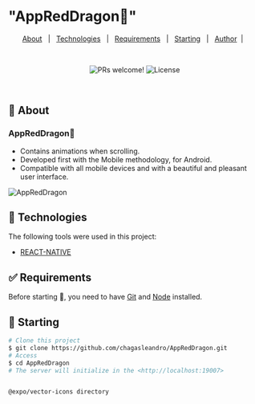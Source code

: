 ﻿# "AppRedDragon📱" 
<p align="center">
  <a href="#dart-about">About</a> &#xa0; | &#xa0; 
  <a href="#rocket-technologies">Technologies</a> &#xa0; | &#xa0;
  <a href="#white_check_mark-requirements">Requirements</a> &#xa0; | &#xa0;
  <a href="#checkered_flag-starting">Starting</a> &#xa0; | &#xa0;
  <a href="https://github.com/chagasleandro" target="_blank">Author</a>&#xa0; | &#xa0
</p>
<br>
<p align="center">
 <img src="https://img.shields.io/static/v1?label=PRs&message=welcome&color=49AA26&labelColor=000000" alt="PRs welcome!" />

  <img alt="License" src="https://img.shields.io/static/v1?label=license&message=MIT&color=49AA26&labelColor=000000">
</p>
<br>

## :dart: About ##
### AppRedDragon📱

- Contains animations when scrolling.
- Developed first with the Mobile methodology, for Android.
- Compatible with all mobile devices and with a beautiful and pleasant user interface.



![AppRedDragon](/app-clima.png)

## :rocket: Technologies ##

The following tools were used in this project:

- [REACT-NATIVE](https://developer.mozilla.org/pt-BR/docs/Web/Reactnative) 

## :white_check_mark: Requirements ##

Before starting :checkered_flag:, you need to have [Git](https://git-scm.com) and [Node](https://nodejs.org/en/) installed.

## :checkered_flag: Starting ##

```bash
# Clone this project
$ git clone https://github.com/chagasleandro/AppRedDragon.git
# Access
$ cd AppRedDragon
# The server will initialize in the <http://localhost:19007>


@expo/vector-icons directory


